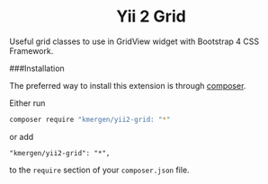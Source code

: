 <h1 align="center">Yii 2 Grid</h1>

Useful grid classes to use in GridView widget with Bootstrap 4 CSS Framework.

###Installation

The preferred way to install this extension is through [composer](https://getcomposer.org/).

Either run

```bash
composer require "kmergen/yii2-grid: "*"
```

or add

```
"kmergen/yii2-grid": "*",
```

to the `require` section of your `composer.json` file.
